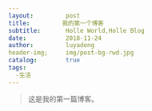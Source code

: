 ```yaml
---
layout:         post
title:         我的第一个博客
subtitle:       Holle World,Holle Blog
date:           2018-11-24
author:         luyadong
header-img;     img/post-bg-rwd.jpg
catalog:        true
tags:
  -生活
---
```



>这是我的第一篇博客。

